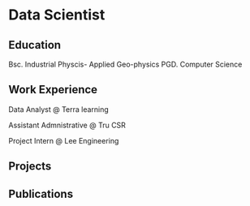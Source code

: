 # Data Scientist

## Education
Bsc. Industrial Physcis- Applied Geo-physics
PGD. Computer Science

## Work Experience 
Data Analyst @ Terra learning


Assistant Admnistrative @ Tru CSR


Project Intern @ Lee Engineering

## Projects


## Publications
